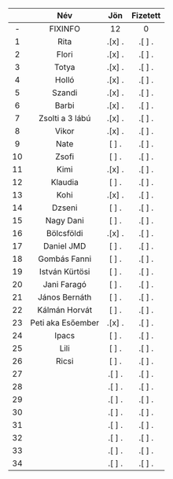 || Név | Jön | Fizetett |
|:---:|  :---:       |     :---:      |      :---:    |
|-|FIXINFO|12|0|
|1| Rita   |.[x] .|.[ ] .|
|2| Flori  |.[x] .|.[ ] .|
|3| Totya  |.[x] .|.[ ] .|
|4| Holló  |.[x] .|.[ ] .|
|5| Szandi |.[x] .|.[ ] .|
|6| Barbi  |.[x] .|.[ ] .|
|7| Zsolti a 3 lábú|.[x] .|.[ ] .|
|8| Vikor  |.[x] .|.[ ] .|
|9| Nate   |[ ] .| .[ ] .|
|10| Zsofi  |[ ] .|.[ ] .|
|11| Kimi  |.[x] .|.[ ] .|
|12| Klaudia  |[ ] .|.[ ] .|
|13| Kohi  |.[x] .|.[ ] .|
|14| Dzseni  |[ ] .|.[ ] .|
|15| Nagy Dani  |[ ] .|.[ ] .|
|16| Bölcsföldi  |.[x] .|.[ ] .|
|17| Daniel JMD  |[ ] .|.[ ] .|
|18| Gombás Fanni  |[ ] .|.[ ] .|
|19| István Kürtösi  |[ ] .|.[ ] .|
|20| Jani Faragó  |[ ] .|.[ ] .|
|21| János Bernáth  |[ ] .|.[ ] .|
|22| Kálmán Horvát  |[ ] .|.[ ] .|
|23|Peti aka Esőember|.[x] .|.[ ] .|
|24|Ipacs |[ ] .|.[ ] .|
|25|Lili |[ ] .|.[ ] .|
|26|Ricsi|[ ] .|.[ ] .|
|27| |.[ ] .|.[ ] .|
|28| |.[ ] .|.[ ] .|
|29| |.[ ] .|.[ ] .|
|30| |.[ ] .|.[ ] .|
|31| |.[ ] .|.[ ] .|
|32| |.[ ] .|.[ ] .|
|33| |.[ ] .|.[ ] .|
|34| |.[ ] .|.[ ] .|
